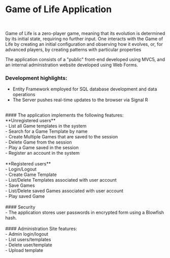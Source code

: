 # Game of Life Application
<br>

Game of Life is a zero-player game, meaning that its evolution is determined by its initial state, requiring no further input. One interacts with the Game of Life by creating an initial configuration and observing how it evolves, or, for advanced players, by creating patterns with particular properties

The application consists of a "public" front-end developed using MVC5, and an internal administration website developed using Web Forms.

### Development highlights:<br>
- Entity Framework employed for SQL database development and data operations<br>
- The Server pushes real-time updates to the browser via Signal R<br>
<br>
#### The application implements the following features:<br>
**Unregistered users**<br>
- List all Game templates in the system<br>
- Search for a Game Template by name<br>
- Create Multiple Games that are saved to the session<br>
- Delete Game from the session<br>
- Play a Game saved in the session<br>
- Register an account in the system<br>
<br>
**Registered users**<br>
- Login/Logout<br>
- Create Game Template<br>
- List/Delete Templates associated with user account<br>
- Save Games<br>
- List/Delete saved Games associated with user account<br>
- Play saved Game<br>
<br>
#### Security<br>
- The application stores user passwords in encrypted form using a Blowfish hash.<br>
<br>
#### Administration Site features:<br>
- Admin login/logout<br>
- List users/templates<br>
- Delete user/template<br>
- Upload template
